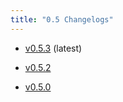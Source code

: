 ```yaml
---
title: "0.5 Changelogs"
---
```



* [v0.5.3](changelogs/v0.5.3.md) (latest)

* [v0.5.2](changelogs/v0.5.2.md) 

* [v0.5.0](changelogs/v0.5.0.md) 

